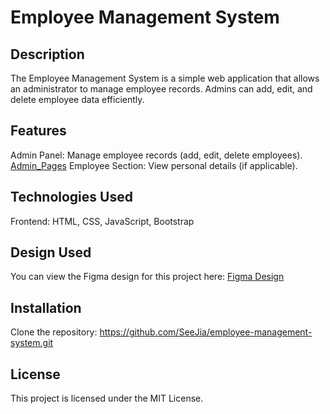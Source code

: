 # Employee Management System
## Description
The Employee Management System is a simple web application that allows an administrator to manage employee records. Admins can add, edit, and delete employee data efficiently.

## Features
Admin Panel: Manage employee records (add, edit, delete employees). [Admin_Pages](https://seejia.github.io/employee-management-system/html/admin_login.html)
Employee Section: View personal details (if applicable).

## Technologies Used
Frontend: HTML, CSS, JavaScript, Bootstrap

## Design Used
You can view the Figma design for this project here: [Figma Design](https://www.figma.com/design/l4ZvzT642CtJUHWAj1xNWP/Employee-Management-System?node-id=10-9&t=8G0LYZaYqn1rLXY1-1)

## Installation
Clone the repository:
https://github.com/SeeJia/employee-management-system.git

## License
This project is licensed under the MIT License.

